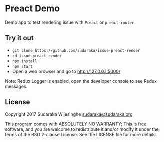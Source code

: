 # Preact Demo

Demo app to test rendering issue with `Preact` or `preact-router`

## Try it out

- `git clone https://github.com/sudaraka/issue-preact-render`
- `cd issue-preact-render`
- `npm install`
- `npm start`
- Open a web browser and go to http://127.0.0.1:5000/

Note: Redux Logger is enabled, open the developer console to see Redux messages.

## License

Copyright 2017 Sudaraka Wijesinghe <sudaraka@sudaraka.org>

This program comes with ABSOLUTELY NO WARRANTY;
This is free software, and you are welcome to redistribute it and/or modify it
under the terms of the BSD 2-clause License. See the LICENSE file for more
details.
